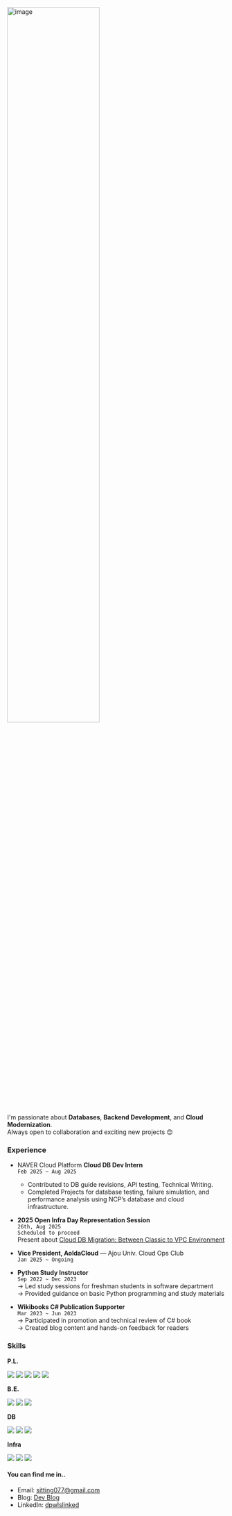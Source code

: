 <img width="65%" alt="image" src="https://github.com/user-attachments/assets/74331dd4-c851-46f3-afe5-a0f046f1aaa8" />

I'm passionate about **Databases**, **Backend Development**, and **Cloud Modernization**.  
Always open to collaboration and exciting new projects 😊

### Experience
- NAVER Cloud Platform **Cloud DB Dev Intern**     
  `Feb 2025 ~ Aug 2025`  
  * Contributed to DB guide revisions, API testing, Technical Writing.
  * Completed Projects for database testing, failure simulation, and performance analysis using NCP’s database and cloud infrastructure.
  
- **2025 Open Infra Day Representation Session**    
  `26th, Aug 2025`    
  `Scheduled to proceed`    
  Present about [Cloud DB Migration: Between Classic to VPC Environment](https://2025.openinfradays.kr/session/12)

- **Vice President, AoldaCloud** — Ajou Univ. Cloud Ops Club  
  `Jan 2025 ~ Ongoing`

- **Python Study Instructor**  
  `Sep 2022 ~ Dec 2023`  
  → Led study sessions for freshman students in software department  
  → Provided guidance on basic Python programming and study materials

- **Wikibooks C# Publication Supporter**  
  `Mar 2023 ~ Jun 2023`  
  → Participated in promotion and technical review of C# book  
  → Created blog content and hands-on feedback for readers  

### Skills
**P.L.**    
<p align="left">
  <img src="https://img.shields.io/badge/Java-007396?style=for-the-badge&logo=openjdk&logoColor=white"/>
  <img src="https://img.shields.io/badge/Python-3776AB?style=for-the-badge&logo=python&logoColor=white"/>
  <img src="https://img.shields.io/badge/JavaScript-F7DF1E?style=for-the-badge&logo=javascript&logoColor=black"/>
  <img src="https://img.shields.io/badge/TypeScript-3178C6?style=for-the-badge&logo=typescript&logoColor=white"/>
  <img src="https://img.shields.io/badge/C%23-239120?style=for-the-badge&logo=c-sharp&logoColor=white"/>
</p>

**B.E.**    
<p align="left">
  <img src="https://img.shields.io/badge/Spring-6DB33F?style=for-the-badge&logo=spring&logoColor=white"/>
  <img src="https://img.shields.io/badge/Node.js-339933?style=for-the-badge&logo=node.js&logoColor=white"/>
  <img src="https://img.shields.io/badge/Express-000000?style=for-the-badge&logo=express&logoColor=white"/>
</p>

**DB**    
<p align="left">
  <img src="https://img.shields.io/badge/PostgreSQL-4169E1?style=for-the-badge&logo=postgresql&logoColor=white"/>
  <img src="https://img.shields.io/badge/MySQL-00758F?style=for-the-badge&logo=mysql&logoColor=white"/>
  <img src="https://img.shields.io/badge/MongoDB-47A248?style=for-the-badge&logo=mongodb&logoColor=white"/>
</p>

**Infra** 
<p align="left">
  <img src="https://img.shields.io/badge/Docker-2496ED?style=for-the-badge&logo=docker&logoColor=white"/>
  <img src="https://img.shields.io/badge/Jenkins-D24939?style=for-the-badge&logo=jenkins&logoColor=white"/>
  <img src="https://img.shields.io/badge/GitHub-181717?style=for-the-badge&logo=github&logoColor=white"/>
</p>


#### You can find me in..
- Email: [sitting077@gmail.com](mailto:sitting077@gmail.com)  
- Blog: [Dev Blog](https://blog.naver.com/yeveloper)  
- LinkedIn: [dpwlslinked](https://www.linkedin.com/in/dpwlslinked/)

